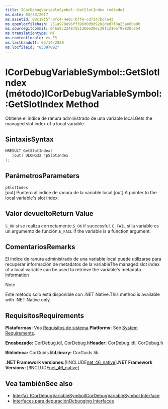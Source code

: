 ```yaml
---
title: ICorDebugVariableSymbol::GetSlotIndex (método)
ms.date: 03/30/2017
ms.assetid: 09c19f5f-afc4-4e0c-bffe-cd7147bc7a43
ms.openlocfilehash: 251a978e96ff396d0d9d9282ded7f8a25ae0ba0b
ms.sourcegitcommit: 046a9c22487551360e20ec39fc21eef99820a254
ms.translationtype: MT
ms.contentlocale: es-ES
ms.lasthandoff: 05/14/2020
ms.locfileid: "83397092"
---
```

# <a name="icordebugvariablesymbolgetslotindex-method"></a><span data-ttu-id="63a3f-102">ICorDebugVariableSymbol::GetSlotIndex (método)</span><span class="sxs-lookup"><span data-stu-id="63a3f-102">ICorDebugVariableSymbol::GetSlotIndex Method</span></span>
<span data-ttu-id="63a3f-103">Obtiene el índice de ranura administrado de una variable local.</span><span class="sxs-lookup"><span data-stu-id="63a3f-103">Gets the managed slot index of a local variable.</span></span>  
  
## <a name="syntax"></a><span data-ttu-id="63a3f-104">Sintaxis</span><span class="sxs-lookup"><span data-stu-id="63a3f-104">Syntax</span></span>  
  
```cpp  
HRESULT GetSlotIndex(  
   [out] ULONG32 *pSlotIndex  
);  
```  
  
## <a name="parameters"></a><span data-ttu-id="63a3f-105">Parámetros</span><span class="sxs-lookup"><span data-stu-id="63a3f-105">Parameters</span></span>  
 `pSlotIndex`  
 <span data-ttu-id="63a3f-106">[out] Puntero al índice de ranura de la variable local.</span><span class="sxs-lookup"><span data-stu-id="63a3f-106">[out] A pointer to the local variable's slot index.</span></span>  
  
## <a name="return-value"></a><span data-ttu-id="63a3f-107">Valor devuelto</span><span class="sxs-lookup"><span data-stu-id="63a3f-107">Return Value</span></span>  
 <span data-ttu-id="63a3f-108">`S_OK` si se realiza correctamente.</span><span class="sxs-lookup"><span data-stu-id="63a3f-108">`S_OK` if successful.</span></span> <span data-ttu-id="63a3f-109">`E_FAIL` si la variable es un argumento de función.</span><span class="sxs-lookup"><span data-stu-id="63a3f-109">`E_FAIL` if the variable is a function argument.</span></span>  
  
## <a name="remarks"></a><span data-ttu-id="63a3f-110">Comentarios</span><span class="sxs-lookup"><span data-stu-id="63a3f-110">Remarks</span></span>  
 <span data-ttu-id="63a3f-111">El índice de ranura administrado de una variable local puede utilizarse para recuperar información de metadatos de la variable</span><span class="sxs-lookup"><span data-stu-id="63a3f-111">The managed slot index of a local variable can be used to retrieve the variable's metadata information</span></span>  
  
> [!NOTE]
> <span data-ttu-id="63a3f-112">Este método solo está disponible con .NET Native.</span><span class="sxs-lookup"><span data-stu-id="63a3f-112">This method is available with .NET Native only.</span></span>  
  
## <a name="requirements"></a><span data-ttu-id="63a3f-113">Requisitos</span><span class="sxs-lookup"><span data-stu-id="63a3f-113">Requirements</span></span>  
 <span data-ttu-id="63a3f-114">**Plataformas:** Vea [Requisitos de sistema](../../get-started/system-requirements.md).</span><span class="sxs-lookup"><span data-stu-id="63a3f-114">**Platforms:** See [System Requirements](../../get-started/system-requirements.md).</span></span>  
  
 <span data-ttu-id="63a3f-115">**Encabezado:** CorDebug.idl, CorDebug.h</span><span class="sxs-lookup"><span data-stu-id="63a3f-115">**Header:** CorDebug.idl, CorDebug.h</span></span>  
  
 <span data-ttu-id="63a3f-116">**Biblioteca:** CorGuids.lib</span><span class="sxs-lookup"><span data-stu-id="63a3f-116">**Library:** CorGuids.lib</span></span>  
  
 <span data-ttu-id="63a3f-117">**.NET Framework versiones:**[!INCLUDE[net_46_native](../../../../includes/net-46-native-md.md)]</span><span class="sxs-lookup"><span data-stu-id="63a3f-117">**.NET Framework Versions:** [!INCLUDE[net_46_native](../../../../includes/net-46-native-md.md)]</span></span>  
  
## <a name="see-also"></a><span data-ttu-id="63a3f-118">Vea también</span><span class="sxs-lookup"><span data-stu-id="63a3f-118">See also</span></span>

- [<span data-ttu-id="63a3f-119">Interfaz ICorDebugVariableSymbol</span><span class="sxs-lookup"><span data-stu-id="63a3f-119">ICorDebugVariableSymbol Interface</span></span>](icordebugvariablesymbol-interface.md)
- [<span data-ttu-id="63a3f-120">Interfaces para depuración</span><span class="sxs-lookup"><span data-stu-id="63a3f-120">Debugging Interfaces</span></span>](debugging-interfaces.md)

